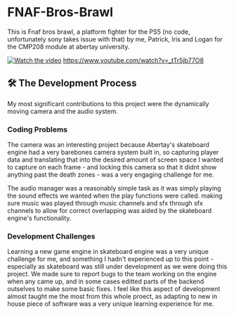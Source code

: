 # FNAF-Bros-Brawl
This is Fnaf bros brawl, a platform fighter for the PS5 (no code, unfortunately sony takes issue with that) by me, Patrick, 
Iris and Logan for the CMP208 module at abertay university.

[![Watch the video](https://img.youtube.com/vi/_tTr5jb77O8/maxresdefault.jpg)](https://www.youtube.com/watch?v=_tTr5jb77O8)
https://www.youtube.com/watch?v=_tTr5jb77O8

## 🛠 The Development Process
My most significant contributions to this project were the dynamically moving camera and the audio system. 

### Coding Problems
The camera was an interesting project because Abertay's skateboard engine had a very barebones camera system built in, so 
capturing player data and translating that into the desired amount of screen space I wanted to capture on each frame - and 
locking this camera so that it didnt show anything past the death zones - was a very engaging challenge for me.

The audio manager was a reasonably simple task as it was simply playing the sound effects we wanted when the play functions
were called. making sure music was played through music channels and sfx through sfx channels to allow for correct overlapping
was aided by the skateboard engine's functionality.

### Development Challenges
Learning a new game engine in skateboard engine was a very unique challenge for me, and something I hadn't experienced up to
this point - especially as skateboard was still under development as we were doing this project. We made sure to report bugs to
the team working on the engine when any came up, and in some cases editted parts of the backend outselves to make some basic 
fixes. I feel like this aspect of development almost taught me the most from this whole proect, as adapting to new in house 
piece of software was a very unique learning experience for me.
